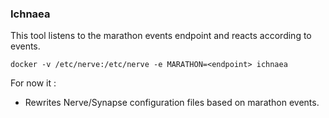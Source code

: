 ### Ichnaea

This tool listens to the marathon events endpoint and reacts according to events.

`docker -v /etc/nerve:/etc/nerve -e MARATHON=<endpoint> ichnaea`

For now it : 
+ Rewrites Nerve/Synapse configuration files based on marathon events.
